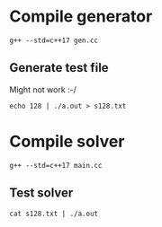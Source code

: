 # Compile generator

```
g++ --std=c++17 gen.cc
```

## Generate test file

Might not work :-/

```
echo 128 | ./a.out > s128.txt
```

# Compile solver

```
g++ --std=c++17 main.cc
```

## Test solver

```
cat s128.txt | ./a.out
```